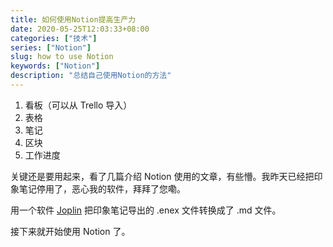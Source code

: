```yaml
---
title: 如何使用Notion提高生产力
date: 2020-05-25T12:03:33+08:00
categories: ["技术"]
series: ["Notion"]
slug: how to use Notion
keywords: ["Notion"]
description: "总结自己使用Notion的方法"
---
```


1. 看板（可以从 Trello 导入）
2. 表格
3. 笔记
4. 区块
5. 工作进度

关键还是要用起来，看了几篇介绍 Notion 使用的文章，有些懵。我昨天已经把印象笔记停用了，恶心我的软件，拜拜了您嘞。

用一个软件 [Joplin](https://github.com/laurent22/joplin) 把印象笔记导出的 .enex 文件转换成了 .md 文件。

接下来就开始使用 Notion 了。